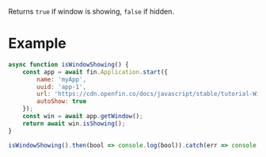 Returns `true` if window is showing, `false` if hidden.

# Example
```js
async function isWindowShowing() {
    const app = await fin.Application.start({
        name: 'myApp',
        uuid: 'app-1',
        url: 'https://cdn.openfin.co/docs/javascript/stable/tutorial-Window.isShowing.html',
        autoShow: true
    });
    const win = await app.getWindow();
    return await win.isShowing();
}

isWindowShowing().then(bool => console.log(bool)).catch(err => console.log(err));
```
